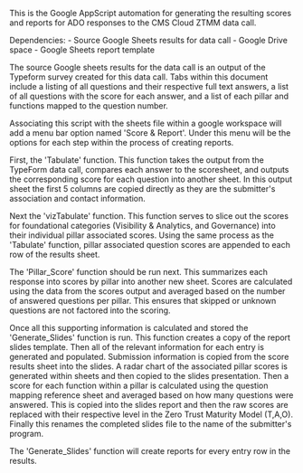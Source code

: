 This is the Google AppScript automation for generating the resulting scores and reports for ADO responses to the CMS Cloud ZTMM data call.

Dependencies:
	- Source Google Sheets results for data call
	- Google Drive space
	- Google Sheets report template

The source Google sheets results for the data call is an output of the Typeform survey created for this data call. Tabs within this document include a listing of all questions and their respective full text answers, a list of all questions with the score for each answer, and a list of each pillar and functions mapped to the question number.

Associating this script with the sheets file within a google workspace will add a menu bar option named 'Score & Report'. Under this menu will be the options for each step within the process of creating reports.

First, the 'Tabulate' function. This function takes the output from the TypeForm data call, compares each answer to the scoresheet, and outputs the corresponding score for each question into another sheet. In this output sheet the first 5 columns are copied directly as they are the submitter's association and contact information.

Next the 'vizTabulate' function. This function serves to slice out the scores for foundational categories (Visibility & Analytics, and Governance) into their individual pillar associated scores. Using the same process as the 'Tabulate' function, pillar associated question scores are appended to each row of the results sheet.

The 'Pillar_Score' function should be run next. This summarizes each response into scores by pillar into another new sheet. Scores are calculated using the data from the scores output and averaged based on the number of answered questions per pillar. This ensures that skipped or unknown questions are not factored into the scoring.

Once all this supporting information is calculated and stored the 'Generate_Slides' function is run. This function creates a copy of the report slides template. Then all of the relevant information for each entry is generated and populated. Submission information is copied from the score results sheet into the slides. A radar chart of the associated pillar scores is generated within sheets and then copied to the slides presentation. Then a score for each function within a pillar is calculated using the question mapping reference sheet and averaged based on how many questions were answered. This is copied into the slides report and then the raw scores are replaced with their respective level in the Zero Trust Maturity Model (T,A,O). Finally this renames the completed slides file to the name of the submitter's program.

The 'Generate_Slides' function will create reports for every entry row in the results.
